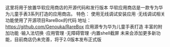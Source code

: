 这里将用于放置华软应用商店的开源代码和发行版本
华软应用商店是一款专为华为儿童手表3系列打造的应用商店。
特色：
使用无线调试安装应用
·无线调试相关功能使用了开源项目RareBox的代码
地址：https://github.com/Genouka/RareBox
应用源专为华为儿童手表打造
丰富的附加功能
·输入法切换
·应用管理
·无障碍管理
·内置shell截屏
未来会添加更多新功能，目前商店仍未完善，将于2.0版本发布正式版
